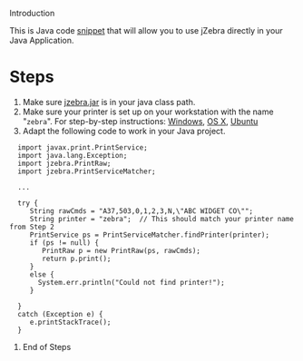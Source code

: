 Introduction

This is Java code [snippet](http://en.wikipedia.org/wiki/Snippet_(programming)) that will allow you to use jZebra directly in your Java Application.

# Steps #
  1. Make sure [jzebra.jar](http://code.google.com/p/jzebra/downloads/list) is in your java class path.
  1. Make sure your printer is set up on your workstation with the name "`zebra`".  For step-by-step instructions:  [Windows](TutorialRawXP.md), [OS X](TutorialRawOSX.md), [Ubuntu](TutorialRawUbuntu.md)
  1. Adapt the following code to work in your Java project.
```
  import javax.print.PrintService;
  import java.lang.Exception;
  import jzebra.PrintRaw;
  import jzebra.PrintServiceMatcher;
  
  ...
  
  try {
     String rawCmds = "A37,503,0,1,2,3,N,\"ABC WIDGET CO\"";
     String printer = "zebra";  // This should match your printer name from Step 2
     PrintService ps = PrintServiceMatcher.findPrinter(printer);
     if (ps != null) {
        PrintRaw p = new PrintRaw(ps, rawCmds);
        return p.print();
     }
     else {
       System.err.println("Could not find printer!");
     }
    
  }
  catch (Exception e) {
     e.printStackTrace();
  }
```
  1. End of Steps